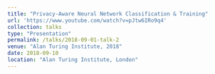 ```yaml
---
title: "Privacy-Aware Neural Network Classification & Training" 
url: 'https://www.youtube.com/watch?v=pJtw6IRo9q4'
collection: talks
type: "Presentation"
permalink: /talks/2018-09-01-talk-2
venue: "Alan Turing Institute, 2018"
date: 2018-09-10
location: "Alan Turing Institute, London"
---
```

